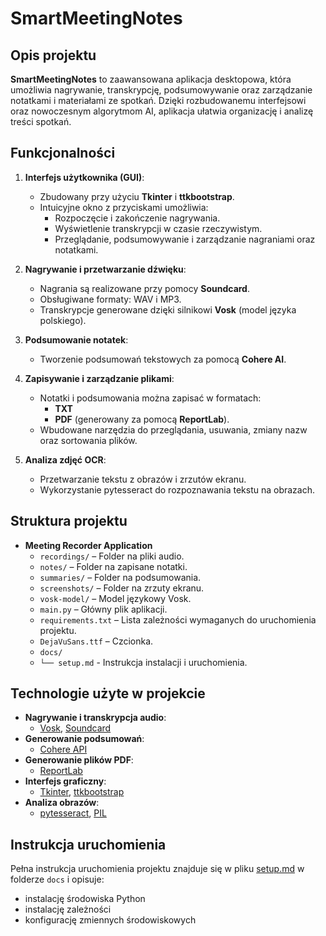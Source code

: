 # SmartMeetingNotes

## Opis projektu
**SmartMeetingNotes** to zaawansowana aplikacja desktopowa, która umożliwia nagrywanie, transkrypcję, podsumowywanie oraz zarządzanie notatkami i materiałami ze spotkań. Dzięki rozbudowanemu interfejsowi oraz nowoczesnym algorytmom AI, aplikacja ułatwia organizację i analizę treści spotkań.

## Funkcjonalności
1. **Interfejs użytkownika (GUI)**:
   - Zbudowany przy użyciu **Tkinter** i **ttkbootstrap**.
   - Intuicyjne okno z przyciskami umożliwia:
     - Rozpoczęcie i zakończenie nagrywania.
     - Wyświetlenie transkrypcji w czasie rzeczywistym.
     - Przeglądanie, podsumowywanie i zarządzanie nagraniami oraz notatkami.

2. **Nagrywanie i przetwarzanie dźwięku**:
   - Nagrania są realizowane przy pomocy **Soundcard**.
   - Obsługiwane formaty: WAV i MP3.
   - Transkrypcje generowane dzięki silnikowi **Vosk** (model języka polskiego).

3. **Podsumowanie notatek**:
   - Tworzenie podsumowań tekstowych za pomocą **Cohere AI**.
     
4. **Zapisywanie i zarządzanie plikami**:
   - Notatki i podsumowania można zapisać w formatach:
     - **TXT**
     - **PDF** (generowany za pomocą **ReportLab**).
   - Wbudowane narzędzia do przeglądania, usuwania, zmiany nazw oraz sortowania plików.

5. **Analiza zdjęć OCR**:
   - Przetwarzanie tekstu z obrazów i zrzutów ekranu.
   - Wykorzystanie pytesseract do rozpoznawania tekstu na obrazach.


## Struktura projektu
- **Meeting Recorder Application**
  - `recordings/` – Folder na pliki audio.
  - `notes/` – Folder na zapisane notatki.
  - `summaries/` – Folder na podsumowania.
  - `screenshots/` – Folder na zrzuty ekranu.
  - `vosk-model/` – Model językowy Vosk.
  - `main.py` – Główny plik aplikacji.
  - `requirements.txt` – Lista zależności wymaganych do uruchomienia projektu.
  - `DejaVuSans.ttf` – Czcionka.
  - `docs/`
  - `└── setup.md` - Instrukcja instalacji i uruchomienia.

## Technologie użyte w projekcie

- **Nagrywanie i transkrypcja audio**:
  - [Vosk](https://alphacephei.com/vosk), [Soundcard](https://pypi.org/project/soundcard/)
- **Generowanie podsumowań**:
  - [Cohere API](https://cohere.com/)
- **Generowanie plików PDF**:
  - [ReportLab](https://www.reportlab.com/)
- **Interfejs graficzny**:
  - [Tkinter](https://docs.python.org/3/library/tkinter.html), [ttkbootstrap](https://ttkbootstrap.readthedocs.io/)
- **Analiza obrazów**:
  - [pytesseract](https://pypi.org/project/pytesseract/), [PIL](https://pypi.org/project/pillow/)



## Instrukcja uruchomienia

Pełna instrukcja uruchomienia projektu znajduje się w pliku [setup.md](https://github.com/freshuno/SmartMeetingNotes/blob/main/docs/setup.md) w folderze `docs` i opisuje:
   - instalację środowiska Python
   - instalację zależności
   - konfigurację zmiennych środowiskowych

